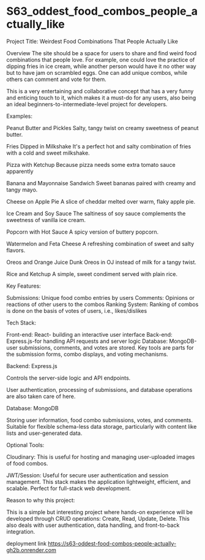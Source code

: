 # S63_oddest_food_combos_people_actually_like
Project Title:  Weirdest Food Combinations That People Actually Like

Overview
The site should be a space for users to share and find weird food combinations that people love. For example, one could love the practice of dipping fries in ice cream, while another person would have it no other way but to have jam on scrambled eggs. One can add unique combos, while others can comment and vote for them.

This is a very entertaining and collaborative concept that has a very funny and enticing touch to it, which makes it a must-do for any users, also being an ideal beginners-to-intermediate-level project for developers.

Examples:

Peanut Butter and Pickles
Salty, tangy twist on creamy sweetness of peanut butter.

Fries Dipped in Milkshake
It's a perfect hot and salty combination of fries with a cold and sweet milkshake.

Pizza with Ketchup
Because pizza needs some extra tomato sauce apparently

Banana and Mayonnaise Sandwich
Sweet bananas paired with creamy and tangy mayo.

Cheese on Apple Pie
A slice of cheddar melted over warm, flaky apple pie.

Ice Cream and Soy Sauce
The saltiness of soy sauce complements the sweetness of vanilla ice cream.

Popcorn with Hot Sauce
A spicy version of buttery popcorn.

Watermelon and Feta Cheese
A refreshing combination of sweet and salty flavors.

Oreos and Orange Juice
Dunk Oreos in OJ instead of milk for a tangy twist.

Rice and Ketchup
A simple, sweet condiment served with plain rice.

Key Features:

Submissions: Unique food combo entries by users
Comments: Opinions or reactions of other users to the combos
Ranking System: Ranking of combos is done on the basis of votes of users, i.e., likes/dislikes

Tech Stack:

Front-end: React- building an interactive user interface
Back-end: Express.js-for handling API requests and server logic
Database: MongoDB-user submissions, comments, and votes are stored.
Key tools are parts for the submission forms, combo displays, and voting mechanisms.

Backend: Express.js

Controls the server-side logic and API endpoints.

User authentication, processing of submissions, and database operations are also taken care of here.

Database: MongoDB

Storing user information, food combo submissions, votes, and comments. Suitable for flexible schema-less data storage, particularly with content like lists and user-generated data.

Optional Tools:

Cloudinary: This is useful for hosting and managing user-uploaded images of food combos.

JWT/Session: Useful for secure user authentication and session management.
This stack makes the application lightweight, efficient, and scalable. Perfect for full-stack web development.

Reason to why this project:

This is a simple but interesting project where hands-on experience will be developed through CRUD operations: Create, Read, Update, Delete. This also deals with user authentication, data handling, and front-to-back integration.

deployment link 
https://s63-oddest-food-combos-people-actually-gh2b.onrender.com
